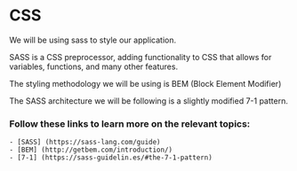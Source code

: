 # CSS

We will be using sass to style our application.

SASS is a CSS preprocessor, adding functionality to CSS that allows for variables, functions, and many other features.

The styling methodology we will be using is BEM (Block Element Modifier)

The SASS architecture we will be following is a slightly modified 7-1 pattern.

### Follow these links to learn more on the relevant topics:
    - [SASS] (https://sass-lang.com/guide)
    - [BEM] (http://getbem.com/introduction/)
    - [7-1] (https://sass-guidelin.es/#the-7-1-pattern)
